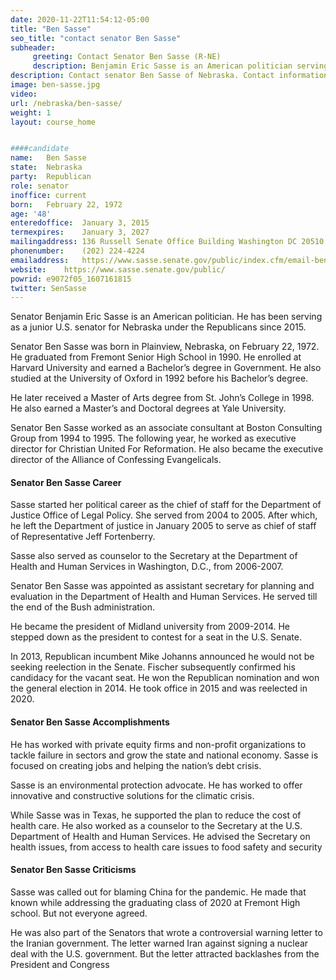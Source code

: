 ```yaml
---
date: 2020-11-22T11:54:12-05:00
title: "Ben Sasse"
seo_title: "contact senator Ben Sasse"
subheader:
     greeting: Contact Senator Ben Sasse (R-NE)
     description: Benjamin Eric Sasse is an American politician serving as the junior United States Senator for Nebraska since 2015. He is a member of the Republican Party.
description: Contact senator Ben Sasse of Nebraska. Contact information for Ben Sasse includes email address, phone number, and mailing address.
image: ben-sasse.jpg
video: 
url: /nebraska/ben-sasse/
weight: 1
layout: course_home


####candidate
name:	Ben Sasse
state:	Nebraska
party:	Republican
role: senator
inoffice: current
born:	February 22, 1972 
age: '48'
enteredoffice:	January 3, 2015
termexpires:	January 3, 2027
mailingaddress:	136 Russell Senate Office Building Washington DC 20510
phonenumber:	(202) 224-4224
emailaddress:	https://www.sasse.senate.gov/public/index.cfm/email-ben
website:	https://www.sasse.senate.gov/public/
powrid: e9072f05_1607161815
twitter: SenSasse
---
```


Senator Benjamin Eric Sasse is an American politician. He has been serving as a junior U.S. senator for Nebraska under the Republicans since 2015.

Senator Ben Sasse was born in Plainview, Nebraska, on February 22, 1972. He graduated from Fremont Senior High School in 1990. He enrolled at Harvard University and earned a Bachelor’s degree in Government. He also studied at the University of Oxford in 1992 before his Bachelor’s degree.

He later received a Master of Arts degree from St. John’s College in 1998. He also earned a Master’s and Doctoral degrees at Yale University.

Senator Ben Sasse worked as an associate consultant at Boston Consulting Group from 1994 to 1995. The following year, he worked as executive director for Christian United For Reformation. He also became the executive director of the Alliance of Confessing Evangelicals.

#### Senator Ben Sasse Career

Sasse started her political career as the chief of staff for the Department of Justice Office of Legal Policy. She served from 2004 to 2005. After which, he left the Department of justice in January 2005 to serve as chief of staff of Representative Jeff Fortenberry.

Sasse also served as counselor to the Secretary at the Department of Health and Human Services in Washington, D.C., from 2006-2007.

Senator Ben Sasse was appointed as assistant secretary for planning and evaluation in the Department of Health and Human Services. He served till the end of the Bush administration.

He became the president of Midland university from 2009-2014. He stepped down as the president to contest for a seat in the U.S. Senate.

In 2013, Republican incumbent Mike Johanns announced he would not be seeking reelection in the Senate. Fischer subsequently confirmed his candidacy for the vacant seat. He won the Republican nomination and won the general election in 2014. He took office in 2015 and was reelected in 2020.

#### Senator Ben Sasse Accomplishments

He has worked with private equity firms and non-profit organizations to tackle failure in sectors and grow the state and national economy. Sasse is focused on creating jobs and helping the nation’s debt crisis.

Sasse is an environmental protection advocate. He has worked to offer innovative and constructive solutions for the climatic crisis.

While Sasse was in Texas, he supported the plan to reduce the cost of health care. He also worked as a counselor to the Secretary at the U.S. Department of Health and Human Services. He advised the Secretary on health issues, from access to health care issues to food safety and security

#### Senator Ben Sasse Criticisms

Sasse was called out for blaming China for the pandemic. He made that known while addressing the graduating class of 2020 at Fremont High school. But not everyone agreed.

He was also part of the Senators that wrote a controversial warning letter to the Iranian government. The letter warned Iran against signing a nuclear deal with the U.S. government. But the letter attracted backlashes from the President and Congress